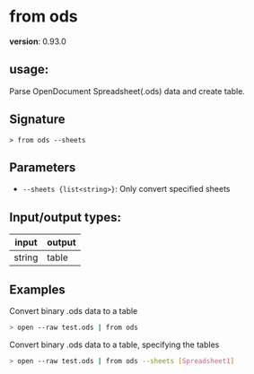 # from ods

**version**: 0.93.0

## **usage**:

Parse OpenDocument Spreadsheet(.ods) data and create table.

## Signature

`> from ods --sheets`

## Parameters

- `--sheets {list<string>}`: Only convert specified sheets

## Input/output types:

| input  | output |
| ------ | ------ |
| string | table  |

## Examples

Convert binary .ods data to a table

```bash
> open --raw test.ods | from ods
```

Convert binary .ods data to a table, specifying the tables

```bash
> open --raw test.ods | from ods --sheets [Spreadsheet1]
```
